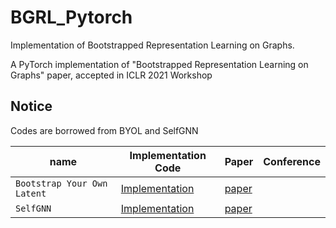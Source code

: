 # BGRL_Pytorch
Implementation of Bootstrapped Representation Learning on Graphs.

A PyTorch implementation of "Bootstrapped Representation Learning on Graphs" paper, accepted in ICLR 2021 Workshop

## Notice
Codes are borrowed from BYOL and SelfGNN


| name        | Implementation Code | Paper   | Conference |
| ----------- | ------------------- | ------- | ---------- | 
| `Bootstrap Your Own Latent`| <a href="https://github.com/lucidrains/byol-pytorch">Implementation</a>       | <a href="https://arxiv.org/pdf/2006.07733.pdf">paper</a>   |
| `SelfGNN`| <a href="https://github.com/zekarias-tilahun/SelfGNN">Implementation</a>| <a href="https://arxiv.org/pdf/2103.14958.pdf">paper</a>   | 

